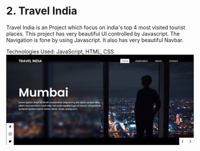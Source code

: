 # 2. Travel India

Travel India is an Project which focus on india's top 4 most visited tourist places. This project has very beautiful UI controlled by Javascript. The Navigation is fone by using Javascript. It also has very beautiful Navbar.

Technologies Used: JavaScript, HTML, CSS
![Travel India](image.png)
